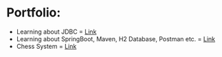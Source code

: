 # Portfolio:
* Learning about JDBC =  [Link](https://github.com/lucian0costa/demo-dao-jdbc)
* Learning about SpringBoot, Maven, H2 Database, Postman etc. = [Link](https://github.com/lucian0costa/workshop-springboot4-jpa)
* Chess System = [Link](https://github.com/lucian0costa/chess-system-java)

